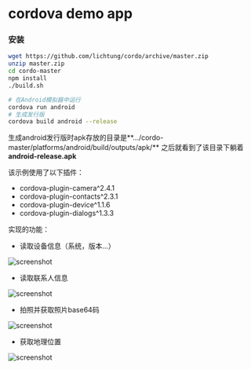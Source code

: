 # cordova demo app

### 安装
```bash
wget https://github.com/lichtung/cordo/archive/master.zip
unzip master.zip
cd cordo-master
npm install
./build.sh

# 在Android模拟器中运行
cordova run android
# 生成发行版
cordova build android --release
```
生成android发行版时apk存放的目录是**.../cordo-master/platforms/android/build/outputs/apk/**
之后就看到了该目录下躺着**android-release.apk**

该示例使用了以下插件：
- cordova-plugin-camera^2.4.1
- cordova-plugin-contacts^2.3.1
- cordova-plugin-device^1.1.6
- cordova-plugin-dialogs^1.3.3

实现的功能：
- 读取设备信息（系统，版本...）

![screenshot](https://raw.githubusercontent.com/lichtung/cordo/master/screenshots/1.png)

- 读取联系人信息

![screenshot](https://raw.githubusercontent.com/lichtung/cordo/master/screenshots/2.png)

- 拍照并获取照片base64码

![screenshot](https://raw.githubusercontent.com/lichtung/cordo/master/screenshots/3.png)


- 获取地理位置

![screenshot](https://raw.githubusercontent.com/lichtung/cordo/master/screenshots/4.png)
